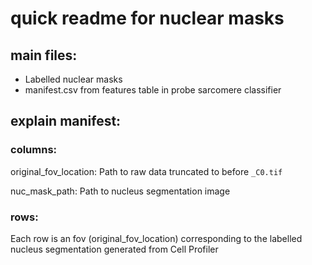 # quick readme for nuclear masks


## main files:

- Labelled nuclear masks
- manifest.csv from features table in probe sarcomere classifier 

## explain manifest:
### columns:
original_fov_location: Path to raw data truncated to before `_C0.tif`

nuc_mask_path: Path to nucleus segmentation image




### rows:
Each row is an fov (original_fov_location) corresponding to the labelled nucleus segmentation generated from Cell Profiler
